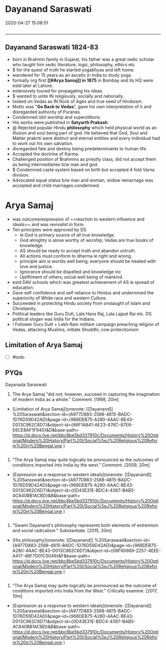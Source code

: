 # Dayanand Saraswati

2020-04-27 15:08:51

```toc
```

---

## Dayanand Saraswati 1824-83

- born in Brahmin family in Gujarat, his father was a great vedic scholar who taught him vedic literature, logic, philosophy, ethics etc
- $ for the quest of truth he started yogabhyas and left home.
- wandered for 15 years as an ascetic in India to study yoga.
- formally org first **[[#Arya Samaj]] in 1875** in Bombay and its HQ were estd later at Lahore.
- extensively toured for propagating his ideas.
- $ wanted to unite IN religiously, socially and nationally.
- looked on Vedas as IN Rock of Ages and true seed of Hinduism.
- Motto was "**Go Back to Vedas**", gave his own interpretation of it and disregarded authority of Puranas.
- Condemned idol worship and superstitions.
- His works were published in **Satyarth Prakash**.
- @ Rejected popular Hindu **philosophy** which held physical world as an illusion and soul being part of god. He believed that God, Soul and Matter prakriti were distinct and eternal entities and every individual had to work out his own salvation.
- disregarded fate and destiny being predeterminants to human life.
- Accepted the doctrine of Karma.
- Challenged position of Brahmins as priestly class, did not accept them as being intermediaries b/w man and god.
- $ Condemned caste system based on birth but accepted 4 fold Varna division.
- Advocated equal status b/w man and woman, widow remarriage was accepted and child marriages condemned.

# Arya Samaj

- was outcome/expression of ==reaction to western influence and ideals== and was revivalist in form.
- Ten principles were approved by DS
	- ie God is primary source of all true knowledge.
	- God almighty is alone worthy of worship; Vedas are true books of knowledge.
	- AS should be ready to accept truth and abandon untruth.
	- All actions must conform to dharma ie right and wrong.
	- principle aim is worlds well being; everyone should be treated with love and justice.
	- Ignorance should be dispelled and knowledge inc
	- Upliftiment of others; social well being of mankind.
- estd DAV schools which was greatest achievement of AS ie spread of education.
- Gave self confidence and self reliance to Hindus and undermined the superiority of White race and western Culture.
- Succeeded in protecting Hindu society from onslaught of Islam and Christianity.
- Political leaders like Guru Dutt, Lala Hans Raj, Lala Lajpat Rai etc. DS political slogan was India for the Indians.
- ! Follower Guru Dutt + Lekh Ram militant campaign preaching religion of Vedas, attacking Muslims, initiate Shuddhi, cow protectionism

## Limitation of Arya Samaj

- [ ] #todo

## PYQs

Dayanada Saraswati

1. The Arya Samaj "did not; however, succeed in capturing the imagination of modern India as a whole." Comment. [1998, 20m]
- [Limitation of Arya Samaj](onenote: [[Dayanand]] %20Saraswati&section-id={A977D883-2588-4815-BADC-1D76D59D42AD}&page-id={968DEB75-A280-4AAC-BE43-D013C962C6D7}&object-id={66F1A841-AE23-476C-87E6-E6CE8AF1F940}&D&base-path= <https://d.docs.live.net/bbc8be5bd337910c/Documents/History%20Optional/Modern%20History/Part%20I/Social%5eJ%20Religious%20Reform%20in%20Bengal.one> )

```ad-Answer

```

1. "The Arya Samaj may quite logically be pronounced as the outcomes of conditions imported into India by the west." Comment. [2009, 20m]
- [Expression as a response to western ideals](onenote: [[Dayanand]] %20Saraswati&section-id={A977D883-2588-4815-BADC-1D76D59D42AD}&page-id={968DEB75-A280-4AAC-BE43-D013C962C6D7}&object-id={0D43E31E-BDC4-4387-BAB5-4C840BB1ACBD}&B&base-path= <https://d.docs.live.net/bbc8be5bd337910c/Documents/History%20Optional/Modern%20History/Part%20I/Social%5eJ%20Religious%20Reform%20in%20Bengal.one> )

```ad-Answer

```

1. "Swami Dayanand's philosophy represents both elements of extremism and social radicalism." Substantiate. [2015, 20m]
- [His philosophy](onenote: [[Dayanand]] %20Saraswati&section-id={A977D883-2588-4815-BADC-1D76D59D42AD}&page-id={968DEB75-A280-4AAC-BE43-D013C962C6D7}&object-id={08F60669-2257-4EEE-A417-4BF7D01C5049}&F&base-path= <https://d.docs.live.net/bbc8be5bd337910c/Documents/History%20Optional/Modern%20History/Part%20I/Social%5eJ%20Religious%20Reform%20in%20Bengal.one> )

```ad-Answer

```

1. "The Arya Samaj may quite logically be pronounced as the outcome of conditions imported into India from the West." Critically examine. [2017, 10m]
- [Expression as a response to western ideals](onenote: [[Dayanand]] %20Saraswati&section-id={A977D883-2588-4815-BADC-1D76D59D42AD}&page-id={968DEB75-A280-4AAC-BE43-D013C962C6D7}&object-id={0D43E31E-BDC4-4387-BAB5-4C840BB1ACBD}&B&base-path= <https://d.docs.live.net/bbc8be5bd337910c/Documents/History%20Optional/Modern%20History/Part%20I/Social%5eJ%20Religious%20Reform%20in%20Bengal.one> )

```ad-Answer

```